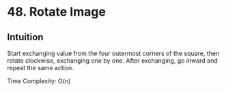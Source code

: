 # 48. Rotate Image

## Intuition
Start exchanging value from the four outermost corners of the square, then rotate clockwise, exchanging one by one.
After exchanging, go inward and repeat the same action.

Time Complexity: O(n)